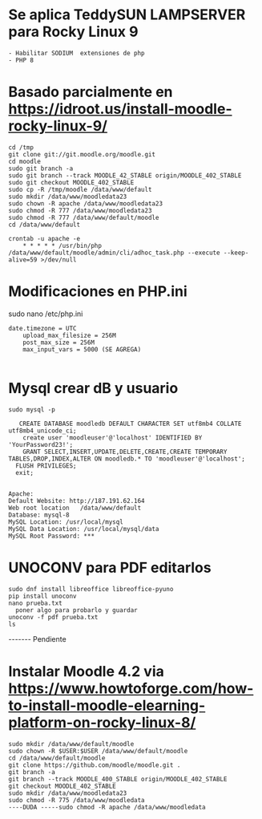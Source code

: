 # Se aplica TeddySUN LAMPSERVER para Rocky Linux 9
```
- Habilitar SODIUM  extensiones de php
- PHP 8
```

# Basado parcialmente en https://idroot.us/install-moodle-rocky-linux-9/

```
cd /tmp
git clone git://git.moodle.org/moodle.git
cd moodle
sudo git branch -a
sudo git branch --track MOODLE_42_STABLE origin/MOODLE_402_STABLE
sudo git checkout MOODLE_402_STABLE
sudo cp -R /tmp/moodle /data/www/default
sudo mkdir /data/www/moodledata23
sudo chown -R apache /data/www/moodledata23
sudo chmod -R 777 /data/www/moodledata23
sudo chmod -R 777 /data/www/default/moodle
cd /data/www/default

crontab -u apache -e
    * * * * * /usr/bin/php  /data/www/default/moodle/admin/cli/adhoc_task.php --execute --keep-alive=59 >/dev/null
```

# Modificaciones en PHP.ini
sudo nano /etc/php.ini
```
date.timezone = UTC
    upload_max_filesize = 256M
    post_max_size = 256M
    max_input_vars = 5000 (SE AGREGA)
        
```

# Mysql crear dB y usuario
```
sudo mysql -p

   CREATE DATABASE moodledb DEFAULT CHARACTER SET utf8mb4 COLLATE utf8mb4_unicode_ci;
    create user 'moodleuser'@'localhost' IDENTIFIED BY 'YourPassword23!';
    GRANT SELECT,INSERT,UPDATE,DELETE,CREATE,CREATE TEMPORARY TABLES,DROP,INDEX,ALTER ON moodledb.* TO 'moodleuser'@'localhost';
  FLUSH PRIVILEGES;
  exit;
   
 ```
  ```
 Apache: 
Default Website: http://187.191.62.164
Web root location 	/data/www/default
Database: mysql-8
MySQL Location: /usr/local/mysql
MySQL Data Location: /usr/local/mysql/data
MySQL Root Password: ***
```
# UNOCONV para PDF editarlos
```
sudo dnf install libreoffice libreoffice-pyuno
pip install unoconv
nano prueba.txt
  poner algo para probarlo y guardar
unoconv -f pdf prueba.txt
ls
```
------- Pendiente
 
 # Instalar Moodle 4.2 via https://www.howtoforge.com/how-to-install-moodle-elearning-platform-on-rocky-linux-8/
 ```
 sudo mkdir /data/www/default/moodle
 sudo chown -R $USER:$USER /data/www/default/moodle
 cd /data/www/default/moodle
 git clone https://github.com/moodle/moodle.git .
git branch -a 
git branch --track MOODLE_400_STABLE origin/MOODLE_402_STABLE
git checkout MOODLE_402_STABLE
sudo mkdir /data/www/moodledata23
sudo chmod -R 775 /data/www/moodledata
----DUDA -----sudo chmod -R apache /data/www/moodledata

